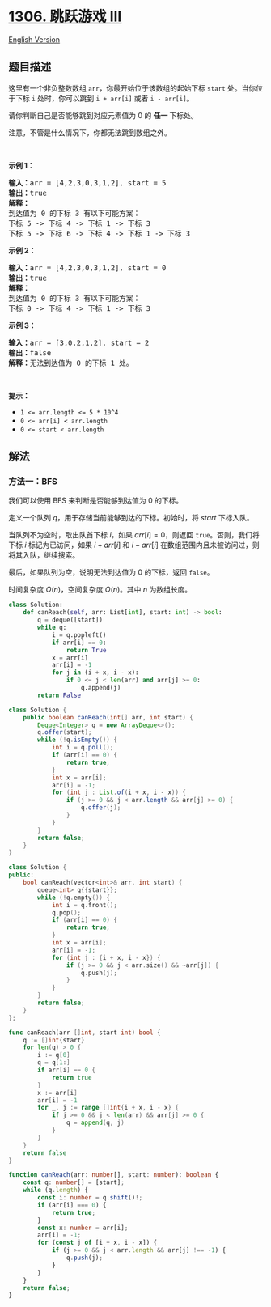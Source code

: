 # [1306. 跳跃游戏 III](https://leetcode.cn/problems/jump-game-iii)

[English Version](/solution/1300-1399/1306.Jump%20Game%20III/README_EN.md)

<!-- tags:深度优先搜索,广度优先搜索,数组 -->

<!-- difficulty:中等 -->

## 题目描述

<!-- 这里写题目描述 -->

<p>这里有一个非负整数数组&nbsp;<code>arr</code>，你最开始位于该数组的起始下标&nbsp;<code>start</code>&nbsp;处。当你位于下标&nbsp;<code>i</code>&nbsp;处时，你可以跳到&nbsp;<code>i + arr[i]</code> 或者 <code>i - arr[i]</code>。</p>

<p>请你判断自己是否能够跳到对应元素值为 0 的 <strong>任一</strong> 下标处。</p>

<p>注意，不管是什么情况下，你都无法跳到数组之外。</p>

<p>&nbsp;</p>

<p><strong>示例 1：</strong></p>

<pre><strong>输入：</strong>arr = [4,2,3,0,3,1,2], start = 5
<strong>输出：</strong>true
<strong>解释：</strong>
到达值为 0 的下标 3 有以下可能方案： 
下标 5 -&gt; 下标 4 -&gt; 下标 1 -&gt; 下标 3 
下标 5 -&gt; 下标 6 -&gt; 下标 4 -&gt; 下标 1 -&gt; 下标 3 
</pre>

<p><strong>示例 2：</strong></p>

<pre><strong>输入：</strong>arr = [4,2,3,0,3,1,2], start = 0
<strong>输出：</strong>true 
<strong>解释：
</strong>到达值为 0 的下标 3 有以下可能方案： 
下标 0 -&gt; 下标 4 -&gt; 下标 1 -&gt; 下标 3
</pre>

<p><strong>示例 3：</strong></p>

<pre><strong>输入：</strong>arr = [3,0,2,1,2], start = 2
<strong>输出：</strong>false
<strong>解释：</strong>无法到达值为 0 的下标 1 处。 
</pre>

<p>&nbsp;</p>

<p><strong>提示：</strong></p>

<ul>
	<li><code>1 &lt;= arr.length &lt;= 5 * 10^4</code></li>
	<li><code>0 &lt;= arr[i] &lt;&nbsp;arr.length</code></li>
	<li><code>0 &lt;= start &lt; arr.length</code></li>
</ul>

## 解法

### 方法一：BFS

我们可以使用 BFS 来判断是否能够到达值为 $0$ 的下标。

定义一个队列 $q$，用于存储当前能够到达的下标。初始时，将 $start$ 下标入队。

当队列不为空时，取出队首下标 $i$，如果 $arr[i] = 0$，则返回 `true`。否则，我们将下标 $i$ 标记为已访问，如果 $i + arr[i]$ 和 $i - arr[i]$ 在数组范围内且未被访问过，则将其入队，继续搜索。

最后，如果队列为空，说明无法到达值为 $0$ 的下标，返回 `false`。

时间复杂度 $O(n)$，空间复杂度 $O(n)$。其中 $n$ 为数组长度。

<!-- tabs:start -->

```python
class Solution:
    def canReach(self, arr: List[int], start: int) -> bool:
        q = deque([start])
        while q:
            i = q.popleft()
            if arr[i] == 0:
                return True
            x = arr[i]
            arr[i] = -1
            for j in (i + x, i - x):
                if 0 <= j < len(arr) and arr[j] >= 0:
                    q.append(j)
        return False
```

```java
class Solution {
    public boolean canReach(int[] arr, int start) {
        Deque<Integer> q = new ArrayDeque<>();
        q.offer(start);
        while (!q.isEmpty()) {
            int i = q.poll();
            if (arr[i] == 0) {
                return true;
            }
            int x = arr[i];
            arr[i] = -1;
            for (int j : List.of(i + x, i - x)) {
                if (j >= 0 && j < arr.length && arr[j] >= 0) {
                    q.offer(j);
                }
            }
        }
        return false;
    }
}
```

```cpp
class Solution {
public:
    bool canReach(vector<int>& arr, int start) {
        queue<int> q{{start}};
        while (!q.empty()) {
            int i = q.front();
            q.pop();
            if (arr[i] == 0) {
                return true;
            }
            int x = arr[i];
            arr[i] = -1;
            for (int j : {i + x, i - x}) {
                if (j >= 0 && j < arr.size() && ~arr[j]) {
                    q.push(j);
                }
            }
        }
        return false;
    }
};
```

```go
func canReach(arr []int, start int) bool {
	q := []int{start}
	for len(q) > 0 {
		i := q[0]
		q = q[1:]
		if arr[i] == 0 {
			return true
		}
		x := arr[i]
		arr[i] = -1
		for _, j := range []int{i + x, i - x} {
			if j >= 0 && j < len(arr) && arr[j] >= 0 {
				q = append(q, j)
			}
		}
	}
	return false
}
```

```ts
function canReach(arr: number[], start: number): boolean {
    const q: number[] = [start];
    while (q.length) {
        const i: number = q.shift()!;
        if (arr[i] === 0) {
            return true;
        }
        const x: number = arr[i];
        arr[i] = -1;
        for (const j of [i + x, i - x]) {
            if (j >= 0 && j < arr.length && arr[j] !== -1) {
                q.push(j);
            }
        }
    }
    return false;
}
```

<!-- tabs:end -->

<!-- end -->
